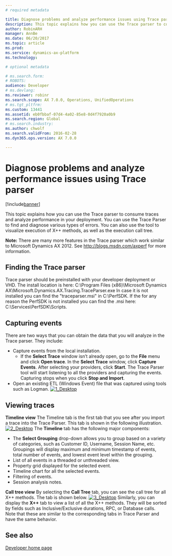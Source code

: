 ```yaml
---
# required metadata

title: Diagnose problems and analyze performance issues using Trace parser
description: This topic explains how you can use the Trace parser to consume traces and analyze performance in your deployment. You can use the Trace Parser to find and diagnose various types of errors. You can also use the tool to visualize execution of X++ methods, as well as the execution call tree.
author: RobinARH
manager: AnnBe
ms.date: 06/20/2017
ms.topic: article
ms.prod: 
ms.service: dynamics-ax-platform
ms.technology: 

# optional metadata

# ms.search.form: 
# ROBOTS: 
audience: Developer
# ms.devlang: 
ms.reviewer: robinr
ms.search.scope: AX 7.0.0, Operations, UnifiedOperations
# ms.tgt_pltfrm: 
ms.custom: 13441
ms.assetid: eb0fbbaf-07d4-4a02-85e8-0d4f7920a0b9
ms.search.region: Global
# ms.search.industry: 
ms.author: chwolf
ms.search.validFrom: 2016-02-28
ms.dyn365.ops.version: AX 7.0.0

---
```


# Diagnose problems and analyze performance issues using Trace parser

[!include[banner](../includes/banner.md)]


This topic explains how you can use the Trace parser to consume traces and analyze performance in your deployment. You can use the Trace Parser to find and diagnose various types of errors. You can also use the tool to visualize execution of X++ methods, as well as the execution call tree.

**Note:** There are many more features in the Trace parser which work similar to Microsoft Dynamics AX 2012. See <http://blogs.msdn.com/axperf> for more information.

## Finding the Trace parser
Trace parser should be preinstalled with your developer deployment or VHD. The install location is here: C:\\Program Files (x86)\\Microsoft Dynamics AX\\Microsoft.Dynamics.AX.Tracing.TraceParser.exe In case it is not installed you can find the "traceparser.msi" in C:\\PerfSDK. If the for any reason the PerfSDK is not installed you can find the .msi here: C:\\Services\\PerfSDK\\Scripts.

## Capturing events
There are two ways that you can obtain the data that you will analyze in the Trace parser. They include:

-   Capture events from the local installation.
    -   If the **Select Trace** window isn’t already open, go to the **File** menu and click **Open trace**. In the **Select Trace** window, click **Capture Events**. After selecting your providers, click **Start**. The Trace Parser tool will start listening to all the providers and capturing the events. Capturing stops when you click **Stop and Import**.
-   Open an existing ETL (Windows Event) file that was captured using tools such as Logman. [![1\_Desktop](./media/1_desktop.png)](./media/1_desktop.png)

## Viewing traces
**Timeline view** The Timeline tab is the first tab that you see after you import a trace into the Trace Parser. This tab is shown in the following illustration. [![2\_Desktop](./media/2_desktop.png)](./media/2_desktop.png) The **Timeline** tab has the following major components:

-   The **Select Grouping** drop-down allows you to group based on a variety of categories, such as Customer ID, Username, Session Name, etc. Groupings will display maximum and minimum timestamp of events, total number of events, and lowest event level within the grouping.
-   List of all events in a threaded or unthreaded view.
-   Property grid displayed for the selected event.
-   Timeline chart for all the selected events.
-   Filtering of events.
-   Session analysis notes.

**Call tree view** By selecting the **Call Tree** tab, you can see the call tree for all X++ methods. The tab is shown below. [![3\_Desktop](./media/3_desktop.png)](./media/3_desktop.png) Similarly, you can display the **X++** tab to view a list of all the X++ methods. They will be sorted by fields such as Inclusive/Exclusive durations, RPC, or Database calls. Note that these are similar to the corresponding tabs in Trace Parser and have the same behavior.

See also
--------

[Developer home page](..\dev-tools\developer-home-page.md)



